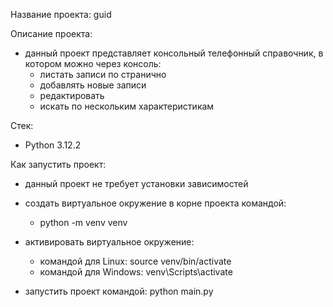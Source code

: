 Название проекта: guid

Описание проекта: 
- данный проект представляет консольный телефонный справочник, в котором можно через консоль:
    - листать записи по странично
    - добавлять новые записи
    - редактировать
    - искать по нескольким характеристикам

Стек:
- Python 3.12.2

Как запустить проект:
- данный проект не требует установки зависимостей
- создать виртуальное окружение в корне проекта командой:
    - python -m venv venv
- активировать виртуальное окружение:
    - командой для Linux: source venv/bin/activate
    - командой для Windows: venv\Scripts\activate

- запустить проект командой: python main.py 
